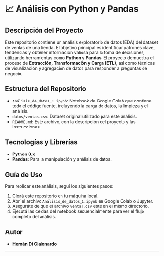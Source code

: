 # 📈 Análisis con Python y Pandas

## Descripción del Proyecto

Este repositorio contiene un análisis exploratorio de datos (EDA) del dataset de ventas de una tienda. El objetivo principal es identificar patrones clave, tendencias y obtener información valiosa para la toma de decisiones, utilizando herramientas como **Python** y **Pandas**. El proyecto demuestra el proceso de **Extracción, Transformación y Carga (ETL)**, así como técnicas de visualización y agregación de datos para responder a preguntas de negocio.

## Estructura del Repositorio

- `Análisis_de_datos_1.ipynb`: Notebook de Google Colab que contiene todo el código fuente, incluyendo la carga de datos, la limpieza y el análisis.
- `datos/ventas.csv`: Dataset original utilizado para este análisis.
- `README.md`: Este archivo, con la descripción del proyecto y las instrucciones.

## Tecnologías y Librerías

- **Python 3.x**
- **Pandas**: Para la manipulación y análisis de datos.

## Guía de Uso

Para replicar este análisis, seguí los siguientes pasos:

1.  Cloná este repositorio en tu máquina local.
2.  Abrí el archivo `Análisis_de_datos_1.ipynb` en Google Colab o Jupyter.
3.  Aseguráte de que el archivo `ventas.csv` esté en el mismo directorio.
4.  Ejecutá las celdas del notebook secuencialmente para ver el flujo completo del análisis.

## Autor

- **Hernán Di Gialonardo**

---
